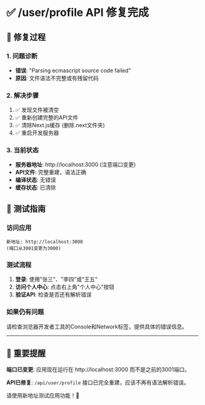 # ✅ /user/profile API 修复完成

## 🔧 修复过程

### 1. 问题诊断
- **错误**: "Parsing ecmascript source code failed"
- **原因**: 文件语法不完整或有残留代码

### 2. 解决步骤
1. ✅ 发现文件被清空
2. ✅ 重新创建完整的API文件
3. ✅ 清除Next.js缓存 (删除.next文件夹)
4. ✅ 重启开发服务器

### 3. 当前状态
- **服务器地址**: http://localhost:3000 (注意端口变更)
- **API文件**: 完整重建，语法正确
- **编译状态**: 无错误
- **缓存状态**: 已清除

## 🎯 测试指南

### 访问应用
```
新地址: http://localhost:3000
(端口从3001变更为3000)
```

### 测试流程
1. **登录**: 使用"张三"、"李四"或"王五"
2. **访问个人中心**: 点击右上角"个人中心"按钮
3. **验证API**: 检查是否还有解析错误

### 如果仍有问题
请检查浏览器开发者工具的Console和Network标签，提供具体的错误信息。

---

## 📝 重要提醒

**端口已变更**: 应用现在运行在 http://localhost:3000 而不是之前的3001端口。

**API已修复**: `/api/user/profile` 接口已完全重建，应该不再有语法解析错误。

请使用新地址测试应用功能！🚀
